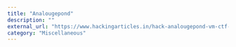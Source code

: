 ```yaml
---
title: "Analougepond"
description: ""
external_url: "https://www.hackingarticles.in/hack-analougepond-vm-ctf-challenge/"
category: "Miscellaneous"
---
```

